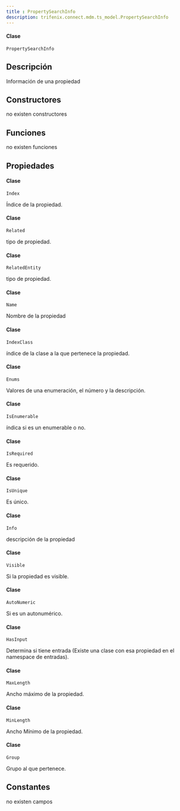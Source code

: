 ```yaml
---
title : PropertySearchInfo
description: trifenix.connect.mdm.ts_model.PropertySearchInfo
---
```




<CodeBlock slots = 'heading, code' repeat = '1' languages = 'C#' />

#### Clase
```
PropertySearchInfo
```

## Descripción
Información de una propiedad
## Constructores

no existen constructores


## Funciones

no existen funciones

## Propiedades

<CodeBlock slots = 'heading, code' repeat = '1' languages = 'C#' />

#### Clase
```
Index
```

Índice de la propiedad.
<CodeBlock slots = 'heading, code' repeat = '1' languages = 'C#' />

#### Clase
```
Related
```

tipo de propiedad.
<CodeBlock slots = 'heading, code' repeat = '1' languages = 'C#' />

#### Clase
```
RelatedEntity
```

tipo de propiedad.
<CodeBlock slots = 'heading, code' repeat = '1' languages = 'C#' />

#### Clase
```
Name
```

Nombre de la propiedad
<CodeBlock slots = 'heading, code' repeat = '1' languages = 'C#' />

#### Clase
```
IndexClass
```

índice de la clase a la que pertenece la propiedad.
<CodeBlock slots = 'heading, code' repeat = '1' languages = 'C#' />

#### Clase
```
Enums
```

Valores de una enumeración, el número y la descripción.
<CodeBlock slots = 'heading, code' repeat = '1' languages = 'C#' />

#### Clase
```
IsEnumerable
```

índica si es un enumerable o no.
<CodeBlock slots = 'heading, code' repeat = '1' languages = 'C#' />

#### Clase
```
IsRequired
```

Es requerido.
<CodeBlock slots = 'heading, code' repeat = '1' languages = 'C#' />

#### Clase
```
IsUnique
```

Es único.
<CodeBlock slots = 'heading, code' repeat = '1' languages = 'C#' />

#### Clase
```
Info
```

descripción de la propiedad
<CodeBlock slots = 'heading, code' repeat = '1' languages = 'C#' />

#### Clase
```
Visible
```

Si la propiedad es visible.
<CodeBlock slots = 'heading, code' repeat = '1' languages = 'C#' />

#### Clase
```
AutoNumeric
```

Si es un autonumérico.
<CodeBlock slots = 'heading, code' repeat = '1' languages = 'C#' />

#### Clase
```
HasInput
```

Determina si tiene entrada (Existe una clase con esa propiedad en el namespace de entradas).
<CodeBlock slots = 'heading, code' repeat = '1' languages = 'C#' />

#### Clase
```
MaxLength
```

Ancho máximo de la propiedad.
<CodeBlock slots = 'heading, code' repeat = '1' languages = 'C#' />

#### Clase
```
MinLength
```

Ancho Mínimo de la propiedad.
<CodeBlock slots = 'heading, code' repeat = '1' languages = 'C#' />

#### Clase
```
Group
```

Grupo al que pertenece.
## Constantes
no existen campos

